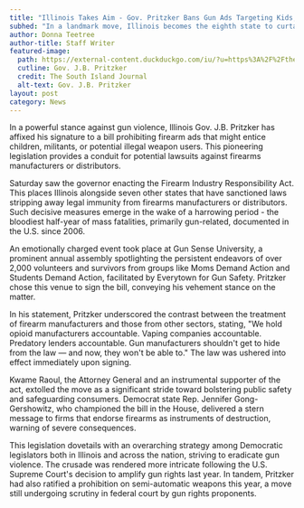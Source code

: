 ```yaml
---
title: "Illinois Takes Aim - Gov. Pritzker Bans Gun Ads Targeting Kids, Militants"
subhed: "In a landmark move, Illinois becomes the eighth state to curtail legal shields for firearms manufacturers amid escalating gun violence."
author: Donna Teetree
author-title: Staff Writer
featured-image: 
  path: https://external-content.duckduckgo.com/iu/?u=https%3A%2F%2Fthesouthlandjournal.com%2Fwp-content%2Fuploads%2F2023%2F01%2FJB-Pritzker-1200x633.jpg&f=1&nofb=1&ipt=7019e0373ddd0062eac2a51318fb7ef335b3bfa730e20d31c0b6788fd65ae50b&ipo=images
  cutline: Gov. J.B. Pritzker
  credit: The South Island Journal
  alt-text: Gov. J.B. Pritzker
layout: post
category: News
---
```


In a powerful stance against gun violence, Illinois Gov. J.B. Pritzker has affixed his signature to a bill prohibiting firearm ads that might entice children, militants, or potential illegal weapon users. This pioneering legislation provides a conduit for potential lawsuits against firearms manufacturers or distributors.

Saturday saw the governor enacting the Firearm Industry Responsibility Act. This places Illinois alongside seven other states that have sanctioned laws stripping away legal immunity from firearms manufacturers or distributors. Such decisive measures emerge in the wake of a harrowing period - the bloodiest half-year of mass fatalities, primarily gun-related, documented in the U.S. since 2006.

An emotionally charged event took place at Gun Sense University, a prominent annual assembly spotlighting the persistent endeavors of over 2,000 volunteers and survivors from groups like Moms Demand Action and Students Demand Action, facilitated by Everytown for Gun Safety. Pritzker chose this venue to sign the bill, conveying his vehement stance on the matter.

In his statement, Pritzker underscored the contrast between the treatment of firearm manufacturers and those from other sectors, stating, "We hold opioid manufacturers accountable. Vaping companies accountable. Predatory lenders accountable. Gun manufacturers shouldn't get to hide from the law — and now, they won't be able to." The law was ushered into effect immediately upon signing.

Kwame Raoul, the Attorney General and an instrumental supporter of the act, extolled the move as a significant stride toward bolstering public safety and safeguarding consumers. Democrat state Rep. Jennifer Gong-Gershowitz, who championed the bill in the House, delivered a stern message to firms that endorse firearms as instruments of destruction, warning of severe consequences.

This legislation dovetails with an overarching strategy among Democratic legislators both in Illinois and across the nation, striving to eradicate gun violence. The crusade was rendered more intricate following the U.S. Supreme Court's decision to amplify gun rights last year. In tandem, Pritzker had also ratified a prohibition on semi-automatic weapons this year, a move still undergoing scrutiny in federal court by gun rights proponents.
